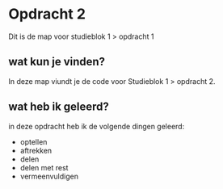 # Opdracht 2
Dit is de map voor studieblok 1 > opdracht 1

## wat kun je vinden?
In deze map viundt je de code voor Studieblok 1 > opdracht 2.

## wat heb ik geleerd?
in deze opdracht heb ik de volgende dingen geleerd:
* optellen
* aftrekken
* delen
* delen met rest
* vermeenvuldigen
